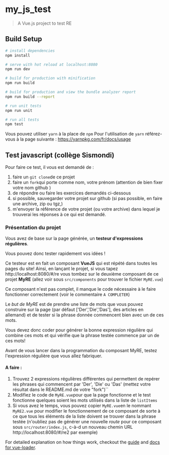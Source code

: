 # my_js_test

> A Vue.js project to test RE

## Build Setup

``` bash
# install dependencies
npm install

# serve with hot reload at localhost:8080
npm run dev

# build for production with minification
npm run build

# build for production and view the bundle analyzer report
npm run build --report

# run unit tests
npm run unit

# run all tests
npm test
```
Vous pouvez utiliser ```yarn``` à la place de ```npm```
Pour l'utilisation de ```yarn``` référez-vous à la page suivante : https://yarnpkg.com/fr/docs/usage

## Test javascript (collège Sismondi)

Pour faire ce test, il vous est demandé de :

 1. faire un ```git clone```de ce projet
 2. faire un ```fork```qui porte comme nom, votre prénom (attention de bien fixer votre nom github )
 3. de répondre ou faire les exercices demandés ci-dessous
 4. si possible, sauvegarder votre projet sur github (si pas possible, en faire une archive, zip ou tgz,)
 5. m'envoyer la référence de votre projet (ou votre archive) dans lequel je trouverai les réponses à ce qui est demandé.

### Présentation du projet

Vous avez de base sur la page générée, un **testeur d'expressions régulières**.

Vous pouvez donc tester rapidement vos idées !

Ce testeur est en fait un composant **VueJS** qui est répété dans toutes les pages du site!
Ainsi, en lançant le projet, si vous tapez http://localhost:8080/#/re vous tombez sur le deuxième composant de ce projet **MyRE** (allez voir sous ```src/components``` pour trouver le fichier ```MyRE.vue```)

Ce composant n'est pas complet, il manque le code nécessaire à le faire fonctionner correctement (voir le commentaire ```A COMPLETER```)

Le *but de MyRE* est de prendre une liste de mots que vous pouvez construire sur la page (par défaut ['Der','Die','Das'], des articles en allemand) et de tester si la phrase donnée commencent bien avec un de ces mots.

Vous devez donc coder pour générer la bonne expression régulière qui combine ces mots et qui vérifie que la phrase testée commence par un de ces mots!

Avant de vous lancer dans la programmation du composant MyRE, testez l'expression régulière que vous allez fabriquer.

#### A faire :

 1. Trouvez 2 expressions régulières différentes qui permettent de repérer les phrases qui commencent par 'Der', 'Die' ou 'Das' (mettez votre résultat dans le README.md de votre "fork")``
 2. Modifiez le code de ```MyRE.vue```pour que la page fonctionne et le test fonctionne quelques soient les mots utilisés dans la liste de ```listItems```
 3. Si vous avez le temps, vous pouvez copier ```MyRE.vue```en le nommant ```MyRE2.vue``` pour modifier le fonctionnement de ce composant de sorte à ce que tous les éléments de la liste doivent se trouver dans la phrase testée (n'oubliez pas de générer une nouvelle *route* pour ce composant sous ```src/router/index.js```, c-à-d un nouveau chemin URL http://localhost:8080/#/re2 par exemple)


For detailed explanation on how things work, checkout the [guide](http://vuejs-templates.github.io/webpack/) and [docs for vue-loader](http://vuejs.github.io/vue-loader).
